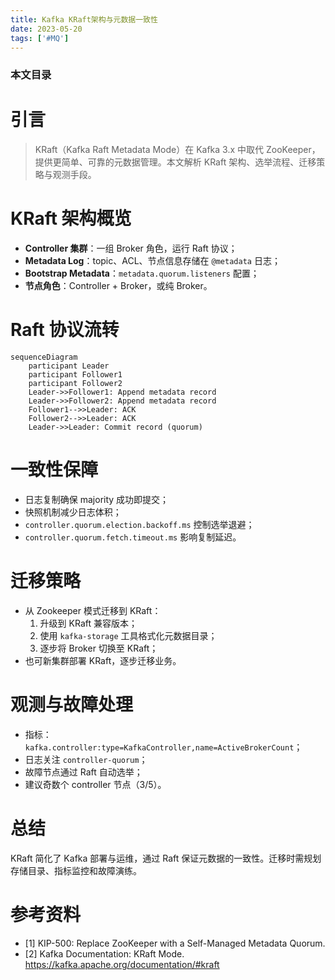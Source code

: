 ```yaml
---
title: Kafka KRaft架构与元数据一致性
date: 2023-05-20
tags: ['#MQ']
---
```


### 本文目录
<!-- toc -->

# 引言
> KRaft（Kafka Raft Metadata Mode）在 Kafka 3.x 中取代 ZooKeeper，提供更简单、可靠的元数据管理。本文解析 KRaft 架构、选举流程、迁移策略与观测手段。

# KRaft 架构概览
- **Controller 集群**：一组 Broker 角色，运行 Raft 协议；
- **Metadata Log**：topic、ACL、节点信息存储在 `@metadata` 日志；
- **Bootstrap Metadata**：`metadata.quorum.listeners` 配置；
- **节点角色**：Controller + Broker，或纯 Broker。

# Raft 协议流转
```mermaid
sequenceDiagram
    participant Leader
    participant Follower1
    participant Follower2
    Leader->>Follower1: Append metadata record
    Leader->>Follower2: Append metadata record
    Follower1-->>Leader: ACK
    Follower2-->>Leader: ACK
    Leader->>Leader: Commit record (quorum)
```

# 一致性保障
- 日志复制确保 majority 成功即提交；
- 快照机制减少日志体积；
- `controller.quorum.election.backoff.ms` 控制选举退避；
- `controller.quorum.fetch.timeout.ms` 影响复制延迟。

# 迁移策略
- 从 Zookeeper 模式迁移到 KRaft：
  1. 升级到 KRaft 兼容版本；
  2. 使用 `kafka-storage` 工具格式化元数据目录；
  3. 逐步将 Broker 切换至 KRaft；
- 也可新集群部署 KRaft，逐步迁移业务。

# 观测与故障处理
- 指标：`kafka.controller:type=KafkaController,name=ActiveBrokerCount`；
- 日志关注 `controller-quorum`；
- 故障节点通过 Raft 自动选举；
- 建议奇数个 controller 节点（3/5）。

# 总结
KRaft 简化了 Kafka 部署与运维，通过 Raft 保证元数据的一致性。迁移时需规划存储目录、指标监控和故障演练。

# 参考资料
- [1] KIP-500: Replace ZooKeeper with a Self-Managed Metadata Quorum.
- [2] Kafka Documentation: KRaft Mode. https://kafka.apache.org/documentation/#kraft
